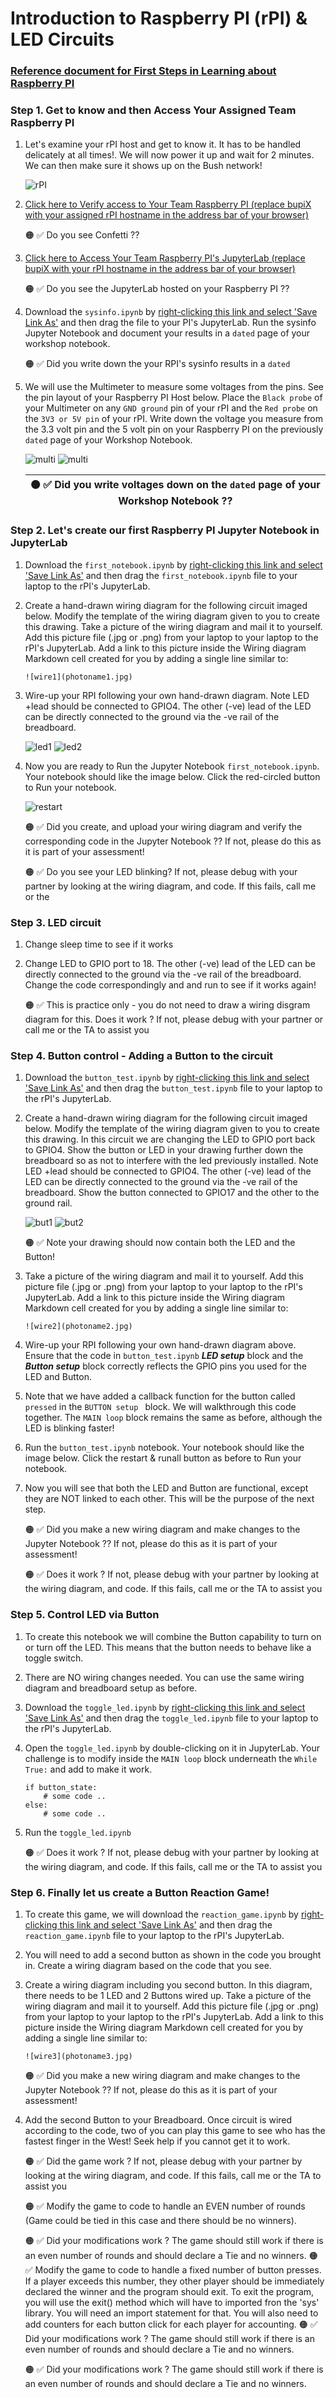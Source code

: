 # Introduction to Raspberry PI (rPI) & LED Circuits

### [Reference document for First Steps in Learning about Raspberry PI](Bush_RPI_PYTHON_ROBOTICS.pdf)

### Step 1. Get to know and then Access Your Assigned Team Raspberry PI

1. Let's examine your rPI host and get to know it. It has to be handled delicately at all times!. We will now power it up and wait for 2 minutes. We can then make sure it shows up on the Bush network!

    ![rPI](rPI.png)

1. [Click here to Verify access to Your Team Raspberry PI  (replace bupiX with your assigned  rPI hostname in the address bar of your browser)](http://bupiX.bush.edu)

    🟠 ✅ Do you see Confetti ??
     
1. [Click here to Access Your Team Raspberry PI's JupyterLab (replace bupiX with your rPI hostname in the address bar of your browser)](http://bupiX.bush.edu:8081)
 
    🟠 ✅ Do you see the JupyterLab hosted on your Raspberry PI ??
    

1. Download the ```sysinfo.ipynb``` by [right-clicking this link and select 'Save Link As'](sysinfo.ipynb) and then drag the file to your PI's JupyterLab. Run the sysinfo Jupyter Notebook and document your results in a ```dated``` page of your workshop notebook.

    🟠 ✅ Did you write down the your RPI's sysinfo results in a ```dated``` 


1. We will use the Multimeter to measure some voltages from the pins. See the pin layout of your Raspberry PI Host below. Place the ```Black probe``` of your Multimeter on any ```GND ground``` pin of your rPI and the ```Red probe``` on the ```3V3 or 5V pin``` of your rPI. Write down the voltage you measure from the 3.3 volt pin and the 5 volt pin on your Raspberry PI on the previously ```dated``` page of your Workshop Notebook. 


    ![multi](multimeter.png)
    ![multi](gpio.png)

    | 🟠 ✅   Did you write voltages down on the ```dated``` page of your Workshop Notebook ??  |
    |-----------------------------------------|
    
### Step 2. Let's create our first Raspberry PI Jupyter Notebook in JupyterLab

1. Download the ```first_notebook.ipynb``` by [right-clicking this link and select 'Save Link As'](first_notebook.ipynb) and then drag the ```first_notebook.ipynb``` file to your laptop to the rPI's JupyterLab.  

1. Create a hand-drawn wiring diagram for the following circuit imaged below. Modify the template of the wiring diagram given to you to create this drawing. Take a picture of the wiring diagram and mail it to yourself. Add this picture file (.jpg or .png) from your laptop to your laptop to the rPI's JupyterLab.  Add a link to this picture inside the Wiring diagram Markdown cell created for you by adding a single line similar to:
    ````
    ![wire1](photoname1.jpg)
    ````
1. Wire-up your RPI following your own hand-drawn diagram. Note LED +lead should be connected to GPIO4. The other (-ve) lead of the LED can be directly connected to the ground via the -ve rail of the breadboard.

    ![led1](circ1_led.png)
    ![led2](circ1_led_pic.png)

1. Now you are ready to Run the Jupyter Notebook ```first_notebook.ipynb```. Your notebook should like the image below. Click the red-circled button to Run your notebook.

    ![restart](restart_runall.png)


    🟠 ✅  Did you create, and upload your wiring diagram and verify the corresponding code in the Jupyter Notebook ??  If not, please do this as it is part of your assessment!
    
    🟠 ✅  Do you see your LED blinking? If not, please debug with your partner by looking at the wiring diagram, and code.  If this fails, call me or the 

### Step 3. LED circuit
1. Change sleep time to see if it works
1. Change LED to GPIO port to 18. The other (-ve) lead of the LED can be directly connected to the ground via the -ve rail of the breadboard. Change the code correspondingly and and run to see if it works again!

    🟠 ✅  This is practice only - you do not need to draw a wiring disgram diagram for this. Does it work ?  If not, please debug with your partner or call me or the TA to assist you 

### Step 4. Button control - Adding a Button to the circuit

1. Download the ```button_test.ipynb``` by [right-clicking this link and select 'Save Link As'](button_test.ipynb) and then drag the ```button_test.ipynb``` file to your laptop to the rPI's JupyterLab.  

1. Create a hand-drawn wiring diagram for the following circuit imaged below. Modify the template of the wiring diagram given to you to create this drawing. In this circuit we are changing the LED to GPIO port back to GPIO4. Show the button or LED in your drawing further down the breadboard so as not to interfere with the led previously installed.  Note LED +lead should be connected to GPIO4. The other (-ve) lead of the LED can be directly connected to the ground via the -ve rail of the breadboard. Show the button connected to GPIO17 and the other to the ground rail.  

    ![but1](circ2_button.png)
    ![but2](circ2_button_pic.png)

    🟠 ✅ Note your drawing should now contain both the LED and the Button!
    

1. Take a picture of the wiring diagram and mail it to yourself. Add this picture file (.jpg or .png) from your laptop to your laptop to the rPI's JupyterLab.  Add a link to this picture inside the Wiring diagram Markdown cell created for you by adding a single line similar to:

    ````
    ![wire2](photoname2.jpg)
    ````

1. Wire-up your RPI following your own hand-drawn diagram above. Ensure that the code in ```button_test.ipynb``` ***LED setup*** block and the ***Button setup*** block correctly reflects the GPIO pins you used for the LED and Button.

1. Note that we have added a callback function for the button called ```pressed``` in the ```BUTTON setup ``` block. We will walkthrough this code together.  The ```MAIN loop``` block remains the same as before, although the LED is blinking faster!

1. Run the ```button_test.ipynb``` notebook.  Your notebook should like the image below. Click the restart & runall button as before to Run your notebook.
    
1. Now you will see that both the LED and Button are functional, except they are NOT linked to each other.  This will be the purpose of the next step.


    🟠 ✅ Did you make a new wiring diagram and make changes to the Jupyter Notebook ??  If not, please do this as it is part of your assessment!
    
    🟠 ✅ Does it work ?  If not, please debug with your partner by looking at the wiring diagram, and code.  If this fails, call me or the TA to assist you


### Step 5. Control LED via Button

1. To create this notebook we will combine the Button capability to turn on or turn off the LED. This means that the button needs to behave like a toggle switch. 

1. There are NO wiring changes needed. You can use the same wiring diagram and breadboard setup as before.

1. Download the ```toggle_led.ipynb``` by [right-clicking this link and select 'Save Link As'](toggle_led.ipynb) and then drag the ```toggle_led.ipynb``` file to your laptop to the rPI's JupyterLab.

1. Open the ```toggle_led.ipynb``` by double-clicking on it in JupyterLab. Your challenge is to modify inside the ```MAIN loop``` block underneath the ```While True:``` and add to make it work.

    ````
    if button_state:
        # some code ..
    else:
        # some code ..
    ````
1. Run the ```toggle_led.ipynb```

    🟠 ✅ Does it work ?  If not, please debug with your partner by looking at the wiring diagram, and code.  If this fails, call me or the TA to assist you


### Step 6. Finally let us create a Button Reaction Game!

1. To create this game, we will download the ```reaction_game.ipynb``` by [right-clicking this link and select 'Save Link As'](reaction_game.ipynb) and then drag the ```reaction_game.ipynb``` file to your laptop to the rPI's JupyterLab.

1. You will need to add a second button as shown in the code you brought in. Create a wiring diagram based on the code that you see.

1. Create a wiring diagram including you second button.  In this diagram, there needs to be 1 LED and 2 Buttons wired up. Take a picture of the wiring diagram and mail it to yourself. Add this picture file (.jpg or .png) from your laptop to your laptop to the rPI's JupyterLab.  Add a link to this picture inside the Wiring diagram Markdown cell created for you by adding a single line similar to:

    ````
    ![wire3](photoname3.jpg)
    ````

    🟠 ✅ Did you make a new wiring diagram and make changes to the Jupyter Notebook ??  If not, please do this as it is part of your assessment!

1. Add the second Button to your Breadboard. Once circuit is wired according to the code, two of you can play this game to see who has the fastest finger in the West! Seek help if you cannot get it to work.

    🟠 ✅ Did the game work ?  If not, please debug with your partner by looking at the wiring diagram, and code.  If this fails, call me or the TA to assist you

    🟠 ✅ Modify the game to code to handle an EVEN number of rounds (Game could be tied in this case and there should be no winners).  
    
    🟠 ✅ Did your modifications work ?  The game should still work if there is an even number of rounds and should declare a Tie and no winners.
    🟠 ✅ Modify the game to code to handle a fixed number of button presses. If a player exceeds this number, they other player should be immediately declared the winner and the program should exit. To exit the program, you will use the exit() method which will have to imported fron the 'sys' library. You will need an import statement for that.  You will also need to add counters for each button click for each player for accounting. 
    🟠 ✅ Did your modifications work ?  The game should still work if there is an even number of rounds and should declare a Tie and no winners.    
    
    🟠 ✅ Did your modifications work ?  The game should still work if there is an even number of rounds and should declare a Tie and no winners.
